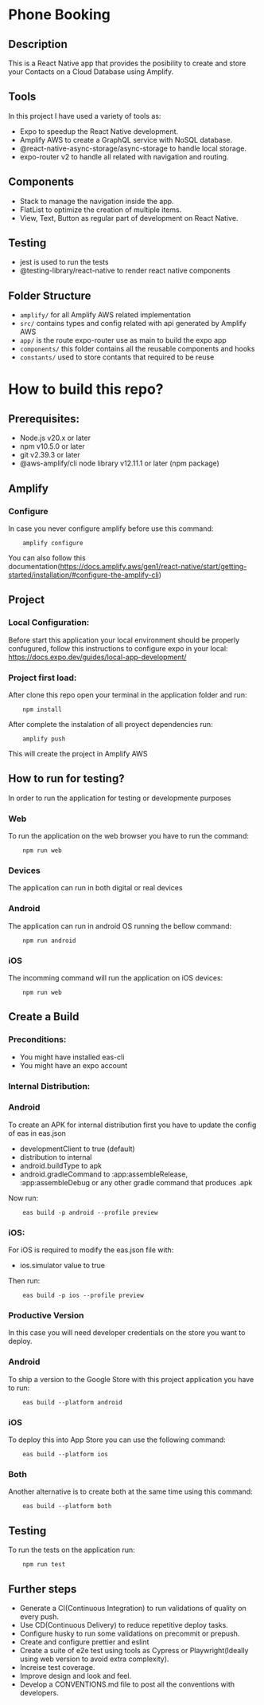 # Phone Booking

## Description

This is a React Native app that provides the posibility to create and store your Contacts on a Cloud Database using Amplify.

## Tools
In this project I have used a variety of tools as: 

- Expo to speedup the React Native development.
- Amplify AWS to create a GraphQL service with NoSQL database.
- @react-native-async-storage/async-storage to handle local storage.
- expo-router v2 to handle all related with navigation and routing.

## Components

- Stack to manage the navigation inside the app.
- FlatList to optimize the creation of multiple items.
- View, Text, Button as regular part of development on React Native.

## Testing

- jest is used to run the tests
- @testing-library/react-native to render react native components


## Folder Structure

- `amplify/` for all Amplify AWS related implementation
- `src/` contains types and config related with api generated by Amplify AWS
- `app/` is the route expo-router use as main to build the expo app
- `components/` this folder contains all the reusable components and hooks
- `constants/` used to store contants that required to be reuse

# How to build this repo?

## Prerequisites:
- Node.js v20.x or later
- npm v10.5.0 or later
- git v2.39.3 or later
- @aws-amplify/cli node library v12.11.1 or later (npm package)
 
## Amplify 

### Configure
In case you never configure amplify before use this command: 
``` 
    amplify configure
```
You can also follow this documentation(https://docs.amplify.aws/gen1/react-native/start/getting-started/installation/#configure-the-amplify-cli)


## Project

### Local Configuration:

Before start this application your local environment should be properly confugured, follow this instructions to configure expo in your local: 
https://docs.expo.dev/guides/local-app-development/

### Project first load:

After clone this repo open your terminal in the application folder and run: 
```
    npm install
```

After complete the instalation of all proyect dependencies run: 
```
    amplify push
```
This will create the project in Amplify AWS

## How to run for testing?
In order to run the application for testing or developmente purposes 

### Web
To run the application on the web browser you have to run the command: 
```
    npm run web
```

### Devices
The application can run in both digital or real devices

### Android
The application can run in android OS running the bellow command: 
```
    npm run android
```

### iOS
The incomming command will run the application on iOS devices:
```
    npm run web
```



## Create a Build 

### Preconditions:
- You might have installed eas-cli
- You might have an expo account

### Internal Distribution:

### Android 
To create an APK for internal distribution first you have to update the config of eas in eas.json
- developmentClient to true (default)
- distribution to internal
- android.buildType to apk
- android.gradleCommand to :app:assembleRelease, :app:assembleDebug or any other gradle command that produces .apk

Now run:

```
    eas build -p android --profile preview
```

### iOS:
For iOS is required to modify the eas.json file with: 
- ios.simulator value to true

Then run: 
```
    eas build -p ios --profile preview
```

### Productive Version

In this case you will need developer credentials on the store you want to deploy.

### Android
To ship a version to the Google Store with this project application you have to run: 

```
    eas build --platform android
```

### iOS
To deploy this into App Store you can use the following command:
```
    eas build --platform ios
```

### Both

Another alternative is to create both at the same time using this command:

```
    eas build --platform both
```


## Testing

To run the tests on the application run: 
```
    npm run test
```

## Further steps
- Generate a CI(Continuous Integration) to run validations of quality on every push.
- Use CD(Continuous Delivery) to reduce repetitive deploy tasks.
- Configure husky to run some validations on precommit or prepush.
- Create and configure prettier and eslint
- Create a suite of e2e test using tools as Cypress or  Playwright(Ideally using web version to avoid extra complexity).
- Increise test coverage.
- Improve design and look and feel.
- Develop a CONVENTIONS.md file to post all the conventions with developers.